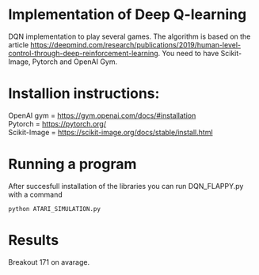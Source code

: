 # Implementation of Deep Q-learning
DQN implementation to play several games. The algorithm is based on the article https://deepmind.com/research/publications/2019/human-level-control-through-deep-reinforcement-learning. You need to have Scikit-Image, Pytorch and OpenAI Gym.

# Installion instructions:  

OpenAI gym = https://gym.openai.com/docs/#installation  
Pytorch = https://pytorch.org/  
Scikit-Image = https://scikit-image.org/docs/stable/install.html  
# Running a program
After succesfull installation of the libraries you can run DQN_FLAPPY.py with a command   
```
python ATARI_SIMULATION.py
```

# Results

Breakout 171 on avarage.
